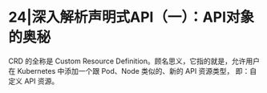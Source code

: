 # 24|深入解析声明式API（一）：API对象的奥秘



CRD 的全称是 Custom Resource Definition。顾名思义，它指的就是，允许用户在 Kubernetes 中添加一个跟 Pod、Node 类似的、新的 API 资源类型，
即：自定义 API 资源。